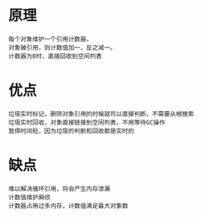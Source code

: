 
# 原理

    每个对象维护一个引用计数器，
    对象被引用，则计数值加一，反之减一。
    计数器为0时，直接回收到空闲列表

# 优点

    垃圾实时标记，删除对象引用的时候就可以直接判断，不需要从根搜索
    垃圾实时回收，对象直接链接到空闲列表，不用等待GC操作
    暂停时间短，因为垃圾的判断和回收都是实时的
        
# 缺点
    
    难以解决循环引用，将会产生内存泄漏  
    计数值维护麻烦
    计数器占用过多内存，计数值满足最大对象数
    
